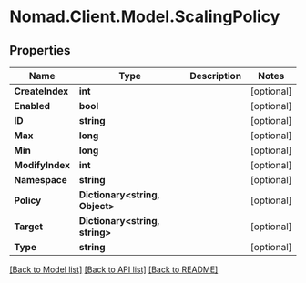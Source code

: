 # Nomad.Client.Model.ScalingPolicy

## Properties

Name | Type | Description | Notes
------------ | ------------- | ------------- | -------------
**CreateIndex** | **int** |  | [optional] 
**Enabled** | **bool** |  | [optional] 
**ID** | **string** |  | [optional] 
**Max** | **long** |  | [optional] 
**Min** | **long** |  | [optional] 
**ModifyIndex** | **int** |  | [optional] 
**Namespace** | **string** |  | [optional] 
**Policy** | **Dictionary&lt;string, Object&gt;** |  | [optional] 
**Target** | **Dictionary&lt;string, string&gt;** |  | [optional] 
**Type** | **string** |  | [optional] 

[[Back to Model list]](../README.md#documentation-for-models) [[Back to API list]](../README.md#documentation-for-api-endpoints) [[Back to README]](../README.md)

